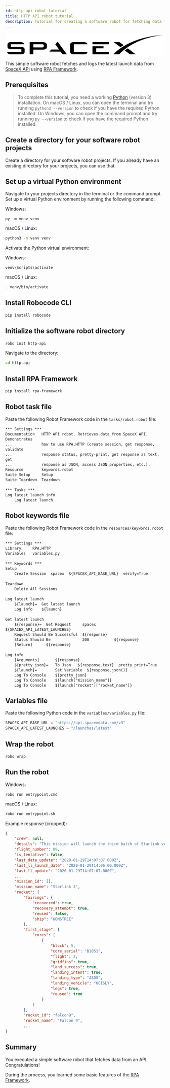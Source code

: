 ```yaml
---
id: http-api-robot-tutorial
title: HTTP API robot tutorial
description: Tutorial for creating a software robot for fetching data from SpaceX API using Robot Framework and RPA Framework.
---
```


![SpaceX logo](spacex-logo.png)

This simple software robot fetches and logs the latest launch data from [SpaceX API](https://github.com/r-spacex/SpaceX-API) using [RPA Framework](https://rpaframework.org/).

## Prerequisites

> To complete this tutorial, you need a working [Python](https://www.python.org/) (version 3) installation. On macOS / Linux, you can open the terminal and try running `python3 --version` to check if you have the required Python installed. On Windows, you can open the command prompt and try running `py --version` to check if you have the required Python installed.

## Create a directory for your software robot projects

Create a directory for your software robot projects. If you already have an existing directory for your projects, you can use that.

## Set up a virtual Python environment

Navigate to your projects directory in the terminal or the command prompt. Set up a virtual Python environment by running the following command:

Windows:

```
py -m venv venv
```

macOS / Linux:

```bash
python3 -m venv venv
```

Activate the Python virtual environment:

Windows:

```
venv\Scripts\activate
```

macOS / Linux:

```bash
. venv/bin/activate
```

## Install Robocode CLI

```bash
pip install robocode
```

## Initialize the software robot directory

```bash
robo init http-api
```

Navigate to the directory:

```bash
cd http-api
```

## Install RPA Framework

```bash
pip install rpa-framework
```

## Robot task file

Paste the following Robot Framework code in the `tasks/robot.robot` file:

```robot
*** Settings ***
Documentation   HTTP API robot. Retrieves data from SpaceX API. Demonstrates
...             how to use RPA.HTTP (create session, get response, validate
...             response status, pretty-print, get response as text, get
...             response as JSON, access JSON properties, etc.).
Resource        keywords.robot
Suite Setup     Setup
Suite Teardown  Teardown

*** Tasks ***
Log latest launch info
    Log latest launch

```

## Robot keywords file

Paste the following Robot Framework code in the `resources/keywords.robot` file:

```robot
*** Settings ***
Library     RPA.HTTP
Variables   variables.py

*** Keywords ***
Setup
    Create Session  spacex  ${SPACEX_API_BASE_URL}  verify=True

Teardown
    Delete All Sessions

Log latest launch
    ${launch}=  Get latest launch
    Log info    ${launch}

Get latest launch
    ${response}=  Get Request     spacex        ${SPACEX_API_LATEST_LAUNCHES}
    Request Should Be Successful  ${response}
    Status Should Be              200           ${response}
    [Return]      ${response}

Log info
    [Arguments]       ${response}
    ${pretty_json}=   To Json   ${response.text}  pretty_print=True
    ${launch}=        Set Variable  ${response.json()}
    Log To Console    ${pretty_json}
    Log To Console    ${launch["mission_name"]}
    Log To Console    ${launch["rocket"]["rocket_name"]}

```

## Variables file

Paste the following Python code in the `variables/variables.py` file:

```py
SPACEX_API_BASE_URL = "https://api.spacexdata.com/v3"
SPACEX_API_LATEST_LAUNCHES = "/launches/latest"

```

## Wrap the robot

```bash
robo wrap
```

## Run the robot

Windows:

```
robo run entrypoint.cmd
```

macOS / Linux:

```bash
robo run entrypoint.sh
```

Example response (cropped):

```json
{
    "crew": null,
    "details": "This mission will launch the third batch of Starlink version 1.0 satellites, from SLC-40, Cape Canaveral AFS. It is the fourth Starlink launch overall. The satellites will be delivered to low Earth orbit and will spend a few weeks maneuvering to their operational altitude of 550 km. The booster for this mission is expected to land on OCISLY.",
    "flight_number": 89,
    "is_tentative": false,
    "last_date_update": "2020-01-29T14:07:07.000Z",
    "last_ll_launch_date": "2020-01-29T14:06:00.000Z",
    "last_ll_update": "2020-01-29T14:07:07.000Z",
    ...
    "mission_id": [],
    "mission_name": "Starlink 3",
    "rocket": {
        "fairings": {
            "recovered": true,
            "recovery_attempt": true,
            "reused": false,
            "ship": "GOMSTREE"
        },
        "first_stage": {
            "cores": [
                {
                    "block": 5,
                    "core_serial": "B1051",
                    "flight": 3,
                    "gridfins": true,
                    "land_success": true,
                    "landing_intent": true,
                    "landing_type": "ASDS",
                    "landing_vehicle": "OCISLY",
                    "legs": true,
                    "reused": true
                }
            ]
        },
        "rocket_id": "falcon9",
        "rocket_name": "Falcon 9",
        ...
}
```

## Summary

You executed a simple software robot that fetches data from an API. Congratulations!

During the process, you learned some basic features of the [RPA Framework](https://pypi.org/project/rpa-framework/).

